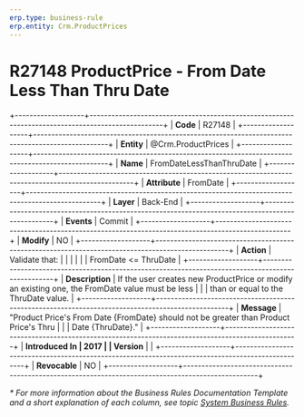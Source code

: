 ```yaml
---
erp.type: business-rule
erp.entity: Crm.ProductPrices
---
```


# R27148 ProductPrice - From Date Less Than Thru Date
+-------------------+--------------------------------------------------------------------------------------------------+
| **Code**          | R27148                                                                                           |
+-------------------+--------------------------------------------------------------------------------------------------+
| **Entity**        | @Crm.ProductPrices                                                                               |
+-------------------+--------------------------------------------------------------------------------------------------+
| **Name**          | FromDateLessThanThruDate                                                                         |
+-------------------+--------------------------------------------------------------------------------------------------+
| **Attribute**     | FromDate                                                                                         |
+-------------------+--------------------------------------------------------------------------------------------------+
| **Layer**         | Back-End                                                                                         |
+-------------------+--------------------------------------------------------------------------------------------------+
| **Events**        | Commit                                                                                           |
+-------------------+--------------------------------------------------------------------------------------------------+
| **Modify**        | NO                                                                                               |
+-------------------+--------------------------------------------------------------------------------------------------+
| **Action**        | Validate that:                                                                                   |
|                   |                                                                                                  |
|                   | FromDate \<= ThruDate                                                                            |
+-------------------+--------------------------------------------------------------------------------------------------+
| **Description**   | If the user creates new ProductPrice or modify an existing one, the FromDate value must be less  |
|                   | than or equal to the ThruDate value.                                                             |
+-------------------+--------------------------------------------------------------------------------------------------+
| **Message**       | \"Product Price\'s From Date {FromDate} should not be greater than Product Price\'s Thru         |
|                   | Date {ThruDate}.\"                                                                               |
+-------------------+--------------------------------------------------------------------------------------------------+
| **Introduced In   | 2017                                                                                             |
| Version**         |                                                                                                  |
+-------------------+--------------------------------------------------------------------------------------------------+
| **Revocable**     | NO                                                                                               |
+-------------------+--------------------------------------------------------------------------------------------------+

*\* For more information about the Business Rules Documentation Template and a short explanation of each column, see
topic [System Business Rules](../templates/template-description-system-business-rules.md).*
